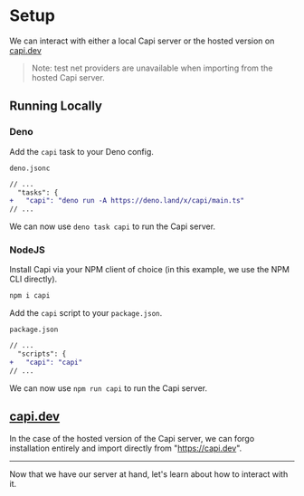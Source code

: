 # Setup

We can interact with either a local Capi server or the hosted version on [capi.dev](https://capi.dev)

> Note: test net providers are unavailable when importing from the hosted Capi server.

## Running Locally

### Deno

Add the `capi` task to your Deno config.

`deno.jsonc`

```diff
// ...
  "tasks": {
+   "capi": "deno run -A https://deno.land/x/capi/main.ts"
// ...
```

We can now use `deno task capi` to run the Capi server.

### NodeJS

Install Capi via your NPM client of choice (in this example, we use the NPM CLI directly).

```sh
npm i capi
```

Add the `capi` script to your `package.json`.

`package.json`

```diff
// ...
  "scripts": {
+   "capi": "capi"
// ...
```

We can now use `npm run capi` to run the Capi server.

## [capi.dev](https://capi.dev)

In the case of the hosted version of the Capi server, we can forgo installation entirely and import directly from "https://capi.dev".

---

Now that we have our server at hand, let's learn about how to interact with it.
